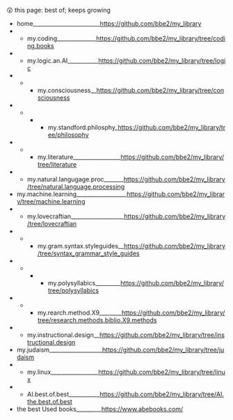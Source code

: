 😲  this page: best of; keeps growing  

- home________________________https://github.com/bbe2/my_library  
- - my.coding______________https://github.com/bbe2/my_library/tree/coding.books
- - my.logic.an.AI___________https://github.com/bbe2/my_library/tree/logic  
- - - my.consciousness__https://github.com/bbe2/my_library/tree/consciousness  
- - - - my.standford.philosphy_https://github.com/bbe2/my_library/tree/philosophy  
- - - my.literature_________________https://github.com/bbe2/my_library/tree/literature  
- - my.natural.langugage.proc_______https://github.com/bbe2/my_library/tree/natural.language.processing  
- my.machine.learning__________________https://github.com/bbe2/my_library/tree/machine.learning   
- - my.lovecraftian___________________https://github.com/bbe2/my_library/tree/lovecraftian  
- - - my.gram.syntax.styleguides__https://github.com/bbe2/my_library/tree/syntax_grammar_style_guides  
- - - - my.polysyllabics_________https://github.com/bbe2/my_library/tree/polysyllabics  
- - - my.rearch.method.X9________https://github.com/bbe2/my_library/tree/research.methods.biblio.X9.methods  
- - my.instructional.design__https://github.com/bbe2/my_library/tree/instructional.design  
-  my.judaism___________________https://github.com/bbe2/my_library/tree/judaism  
- - my.linux_________________https://github.com/bbe2/my_library/tree/linux  
- -  AI.best.of.best___________https://github.com/bbe2/my_library/tree/AI.the.best.of.best   
-  the best Used books_________https://www.abebooks.com/  
